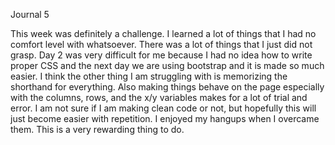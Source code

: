 Journal 5 

This week was definitely a challenge. I learned a lot of things that I had no comfort level with whatsoever. There was a lot of things that I just did not grasp. Day 2 was very difficult for me because I had no idea how to write proper CSS and the next day we are using bootstrap and it is made so much easier. I think the other thing I am struggling with is memorizing the shorthand for everything. Also making things behave on the page especially with the columns, rows, and the x/y variables makes for a lot of trial and error. I am not sure if I am making clean code or not, but hopefully this will just become easier with repetition. I enjoyed my hangups when I overcame them. This is a very rewarding thing to do.